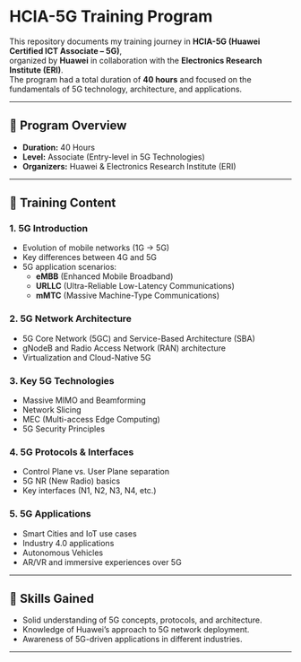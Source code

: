 # HCIA-5G Training Program

This repository documents my training journey in **HCIA-5G (Huawei Certified ICT Associate – 5G)**,  
organized by **Huawei** in collaboration with the **Electronics Research Institute (ERI)**.  
The program had a total duration of **40 hours** and focused on the fundamentals of 5G technology, architecture, and applications.

---

## 📌 Program Overview
- **Duration:** 40 Hours  
- **Level:** Associate (Entry-level in 5G Technologies)  
- **Organizers:** Huawei & Electronics Research Institute (ERI)  

---

## 📡 Training Content

### 1. 5G Introduction
- Evolution of mobile networks (1G → 5G)  
- Key differences between 4G and 5G  
- 5G application scenarios:  
  - **eMBB** (Enhanced Mobile Broadband)  
  - **URLLC** (Ultra-Reliable Low-Latency Communications)  
  - **mMTC** (Massive Machine-Type Communications)  

### 2. 5G Network Architecture
- 5G Core Network (5GC) and Service-Based Architecture (SBA)  
- gNodeB and Radio Access Network (RAN) architecture  
- Virtualization and Cloud-Native 5G  

### 3. Key 5G Technologies
- Massive MIMO and Beamforming  
- Network Slicing  
- MEC (Multi-access Edge Computing)  
- 5G Security Principles  

### 4. 5G Protocols & Interfaces
- Control Plane vs. User Plane separation  
- 5G NR (New Radio) basics  
- Key interfaces (N1, N2, N3, N4, etc.)  

### 5. 5G Applications
- Smart Cities and IoT use cases  
- Industry 4.0 applications  
- Autonomous Vehicles  
- AR/VR and immersive experiences over 5G  

---

## 🎯 Skills Gained
- Solid understanding of 5G concepts, protocols, and architecture.  
- Knowledge of Huawei’s approach to 5G network deployment.  
- Awareness of 5G-driven applications in different industries.  

---
